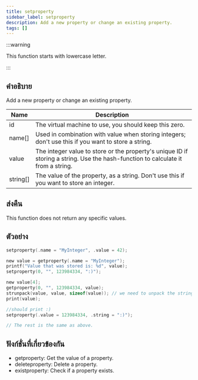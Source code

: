 ```yaml
---
title: setproperty
sidebar_label: setproperty
description: Add a new property or change an existing property.
tags: []
---
```


:::warning

This function starts with lowercase letter.

:::

## คำอธิบาย

Add a new property or change an existing property.

| Name     | Description                                                                                                                      |
| -------- | -------------------------------------------------------------------------------------------------------------------------------- |
| id       | The virtual machine to use, you should keep this zero.                                                                           |
| name[]   | Used in combination with value when storing integers; don't use this if you want to store a string.                              |
| value    | The integer value to store or the property's unique ID if storing a string. Use the hash-function to calculate it from a string. |
| string[] | The value of the property, as a string. Don't use this if you want to store an integer.                                          |

## ส่งคืน

This function does not return any specific values.

## ตัวอย่าง

```c
setproperty(.name = "MyInteger", .value = 42);

new value = getproperty(.name = "MyInteger");
printf("Value that was stored is: %d", value);
setproperty(0, "", 123984334, ":)");

new value[4];
getproperty(0, "", 123984334, value);
strunpack(value, value, sizeof(value)); // we need to unpack the string first
print(value);

//should print :)
setproperty(.value = 123984334, .string = ":)");

// The rest is the same as above.
```

## ฟังก์ชั่นที่เกี่ยวข้องกัน

- getproperty: Get the value of a property.
- deleteproperty: Delete a property.
- existproperty: Check if a property exists.
